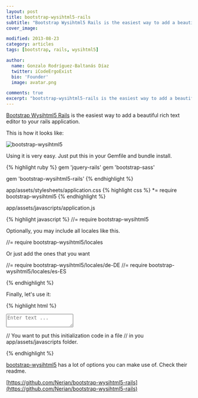 ```yaml
---
layout: post
title: bootstrap-wysihtml5-rails
subtitle: "Bootstrap Wysihtml5 Rails is the easiest way to add a beautiful rich text editor to your rails application"
cover_image:

modified: 2013-08-23
category: articles
tags: [bootstrap, rails, wysihtml5]

author:
  name: Gonzalo Rodríguez-Baltanás Díaz
  twitter: iCodeErgoExist
  bio: 'Founder'
  image: avatar.png

comments: true
excerpt: "bootstrap-wysihtml5-rails is the easiest way to add a beautiful rich text editor to your rails application."
---
```


[Bootstrap Wysihtml5 Rails](https://github.com/Nerian/bootstrap-wysihtml5-rails) is the easiest way to add a beautiful rich text editor to your rails application.

This is how it looks like:

<img src="https://dl.dropboxusercontent.com/u/834494/blog/wysist.png" alt="bootstrap-wysihtml5">

Using it is very easy. Just put this in your Gemfile and bundle install.

{% highlight ruby %}
gem 'jquery-rails'
gem 'bootstrap-sass'

gem 'bootstrap-wysihtml5-rails'
{% endhighlight %}

app/assets/stylesheets/application.css
{% highlight css %}
*= require bootstrap-wysihtml5
{% endhighlight %}

app/assets/javascripts/application.js

{% highlight javascript %}
//= require bootstrap-wysihtml5

Optionally, you may include all locales like this.

//= require bootstrap-wysihtml5/locales

Or just add the ones that you want

//= require bootstrap-wysihtml5/locales/de-DE
//= require bootstrap-wysihtml5/locales/es-ES

{% endhighlight %}

Finally, let's use it:

{% highlight html %}
<textarea id="some-textarea" class='wysihtml5' placeholder="Enter text ..."></textarea>

// You want to put this initialization code in a file
// in you app/assets/javascripts folder.
<script type="text/javascript">
  $(document).ready(function(){

    $('.wysihtml5').each(function(i, elem) {
      $(elem).wysihtml5();
    });

  })
</script>
{% endhighlight %}

[bootstrap-wysihtml5](https://github.com/jhollingworth/bootstrap-wysihtml5#advanced) has a lot of options you can make use of. Check their readme.

[https://github.com/Nerian/bootstrap-wysihtml5-rails](https://github.com/Nerian/bootstrap-wysihtml5-rails)
